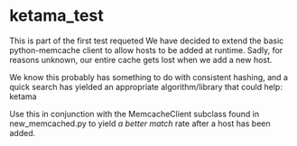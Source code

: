 # ketama_test
This is part of the first test requeted
We have decided to extend the basic python-memcache client to allow hosts to
be added at runtime. Sadly, for reasons unknown, our entire cache gets lost
when we add a new host.

We know this probably has something to do with consistent hashing, and a quick
search has yielded an appropriate algorithm/library that could help: ketama

Use this in conjunction with the MemcacheClient subclass found in
new_memcached.py
to yield *a better match* rate after a host has been added.
